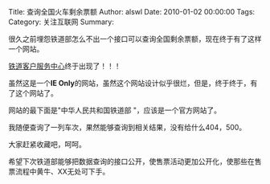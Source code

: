 Title: 查询全国火车剩余票额
Author: alswl
Date: 2010-01-02 00:00:00
Tags: 
Category: 关注互联网
Summary: 

很久之前埋怨铁道部怎么不出一个接口可以查询全国剩余票额，现在终于有了这样一个网站。

[铁道客户服务中心](http://www.12306.cn/mormhweb/kyfw/)终于出现了！！！

虽然这是一个**IE Only**的网站，虽然这个网站设计似乎很烂，但是，终于终于，有了这个网站了。

网站的最下面是"中华人民共和国铁道部 "，应该是一个官方网站了。

我随便查询了一列车次，果然能够查询到相关结果，没有给什么404，500。

大家赶紧收藏吧，呵呵。

希望下次铁道部能够把数据查询的接口公开，使售票活动更加公开化，使那些在售票流程中黄牛、XX无处可下手。

